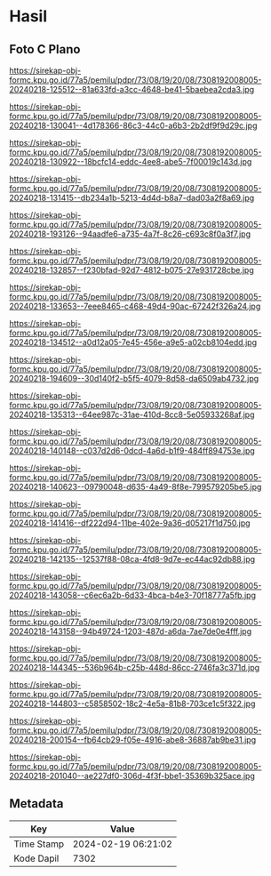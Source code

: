 # Hasil

## Foto C Plano

https://sirekap-obj-formc.kpu.go.id/77a5/pemilu/pdpr/73/08/19/20/08/7308192008005-20240218-125512--81a633fd-a3cc-4648-be41-5baebea2cda3.jpg

https://sirekap-obj-formc.kpu.go.id/77a5/pemilu/pdpr/73/08/19/20/08/7308192008005-20240218-130041--4d178366-86c3-44c0-a6b3-2b2df9f9d29c.jpg

https://sirekap-obj-formc.kpu.go.id/77a5/pemilu/pdpr/73/08/19/20/08/7308192008005-20240218-130922--18bcfc14-eddc-4ee8-abe5-7f00019c143d.jpg

https://sirekap-obj-formc.kpu.go.id/77a5/pemilu/pdpr/73/08/19/20/08/7308192008005-20240218-131415--db234a1b-5213-4d4d-b8a7-dad03a2f8a69.jpg

https://sirekap-obj-formc.kpu.go.id/77a5/pemilu/pdpr/73/08/19/20/08/7308192008005-20240218-193126--94aadfe6-a735-4a7f-8c26-c693c8f0a3f7.jpg

https://sirekap-obj-formc.kpu.go.id/77a5/pemilu/pdpr/73/08/19/20/08/7308192008005-20240218-132857--f230bfad-92d7-4812-b075-27e931728cbe.jpg

https://sirekap-obj-formc.kpu.go.id/77a5/pemilu/pdpr/73/08/19/20/08/7308192008005-20240218-133653--7eee8465-c468-49d4-90ac-67242f326a24.jpg

https://sirekap-obj-formc.kpu.go.id/77a5/pemilu/pdpr/73/08/19/20/08/7308192008005-20240218-134512--a0d12a05-7e45-456e-a9e5-a02cb8104edd.jpg

https://sirekap-obj-formc.kpu.go.id/77a5/pemilu/pdpr/73/08/19/20/08/7308192008005-20240218-194609--30d140f2-b5f5-4079-8d58-da6509ab4732.jpg

https://sirekap-obj-formc.kpu.go.id/77a5/pemilu/pdpr/73/08/19/20/08/7308192008005-20240218-135313--64ee987c-31ae-410d-8cc8-5e05933268af.jpg

https://sirekap-obj-formc.kpu.go.id/77a5/pemilu/pdpr/73/08/19/20/08/7308192008005-20240218-140148--c037d2d6-0dcd-4a6d-b1f9-484ff894753e.jpg

https://sirekap-obj-formc.kpu.go.id/77a5/pemilu/pdpr/73/08/19/20/08/7308192008005-20240218-140623--09790048-d635-4a49-8f8e-799579205be5.jpg

https://sirekap-obj-formc.kpu.go.id/77a5/pemilu/pdpr/73/08/19/20/08/7308192008005-20240218-141416--df222d94-11be-402e-9a36-d05217f1d750.jpg

https://sirekap-obj-formc.kpu.go.id/77a5/pemilu/pdpr/73/08/19/20/08/7308192008005-20240218-142135--12537f88-08ca-4fd8-9d7e-ec44ac92db88.jpg

https://sirekap-obj-formc.kpu.go.id/77a5/pemilu/pdpr/73/08/19/20/08/7308192008005-20240218-143058--c6ec6a2b-6d33-4bca-b4e3-70f18777a5fb.jpg

https://sirekap-obj-formc.kpu.go.id/77a5/pemilu/pdpr/73/08/19/20/08/7308192008005-20240218-143158--94b49724-1203-487d-a6da-7ae7de0e4fff.jpg

https://sirekap-obj-formc.kpu.go.id/77a5/pemilu/pdpr/73/08/19/20/08/7308192008005-20240218-144345--536b964b-c25b-448d-86cc-2746fa3c371d.jpg

https://sirekap-obj-formc.kpu.go.id/77a5/pemilu/pdpr/73/08/19/20/08/7308192008005-20240218-144803--c5858502-18c2-4e5a-81b8-703ce1c5f322.jpg

https://sirekap-obj-formc.kpu.go.id/77a5/pemilu/pdpr/73/08/19/20/08/7308192008005-20240218-200154--fb64cb29-f05e-4916-abe8-36887ab9be31.jpg

https://sirekap-obj-formc.kpu.go.id/77a5/pemilu/pdpr/73/08/19/20/08/7308192008005-20240218-201040--ae227df0-306d-4f3f-bbe1-35369b325ace.jpg


## Metadata

| Key        | Value               |
| ---------- | ------------------- |
| Time Stamp | 2024-02-19 06:21:02 |
| Kode Dapil | 7302                |



